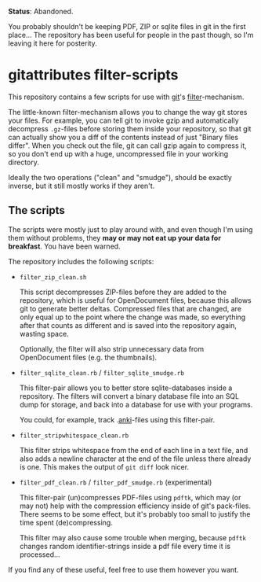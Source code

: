 **Status**: Abandoned. 

You probably shouldn't be keeping PDF, ZIP or sqlite files
in git in the first place... The repository has been useful
for people in the past though, so I'm leaving it here for posterity.

gitattributes filter-scripts
============================

This repository contains a few scripts for use with [git]'s [filter]-mechanism.

The little-known filter-mechanism allows you to change the way git stores
your files. For example, you can tell git to invoke gzip and automatically
decompress `.gz`-files before storing them inside your repository, so that git
can actually show you a diff of the contents instead of just "Binary files
differ". When you check out the file, git can call gzip again to compress it,
so you don't end up with a huge, uncompressed file in your working directory.

Ideally the two operations ("clean" and "smudge"), should be exactly inverse,
but it still mostly works if they aren't.

The scripts
-----------

The scripts were mostly just to play around with, and even though I'm using
them without problems, they **may or may not eat up your data for breakfast**.
You have been warned.

The repository includes the following scripts:

* `filter_zip_clean.sh`

  This script decompresses ZIP-files before they are added to the repository,
  which is useful for OpenDocument files, because this allows git to generate
  better deltas. Compressed files that are changed, are only equal up to the
  point where the change was made, so everything after that counts as different
  and is saved into the repository again, wasting space.

  Optionally, the filter will also strip unnecessary data from OpenDocument
  files (e.g. the thumbnails).

* `filter_sqlite_clean.rb` / `filter_sqlite_smudge.rb`

  This filter-pair allows you to better store sqlite-databases inside a
  repository. The filters will convert a binary database file into an SQL dump
  for storage, and back into a database for use with your programs.

  You could, for example, track .[anki]-files using this filter-pair.

* `filter_stripwhitespace_clean.rb`

  This filter strips whitespace from the end of each line in a text file, and
  also adds a newline character at the end of the file unless there already is
  one. This makes the output of `git diff` look nicer.

* `filter_pdf_clean.rb` / `filter_pdf_smudge.rb` (experimental)

  This filter-pair (un)compresses PDF-files using `pdftk`, which may (or may
  not) help with the compression efficiency inside of git's pack-files. There
  seems to be some effect, but it's probably too small to justify the time
  spent (de)compressing.

  This filter may also cause some trouble when merging, because `pdftk` changes
  random identifier-strings inside a pdf file every time it is processed...

If you find any of these useful, feel free to use them however you want.


[git]:    http://www.git-scm.org
[anki]:   http://ichi2.net/anki/
[filter]: http://www.kernel.org/pub/software/scm/git/docs/gitattributes.html#_tt_filter_tt
